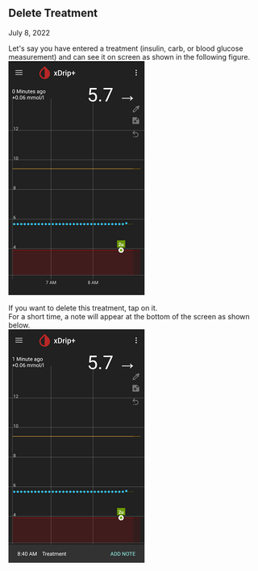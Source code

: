 ## Delete Treatment  
  
July 8, 2022  
  
Let's say you have entered a treatment (insulin, carb, or blood glucose measurement) and can see it on screen as shown in the following figure.  
![](./images/TreatmentOnScreen.png)  
  
If you want to delete this treatment, tap on it.  
For a short time, a note will appear at the bottom of the screen as shown below.  
![](./images/TreatmentTap.png)  
